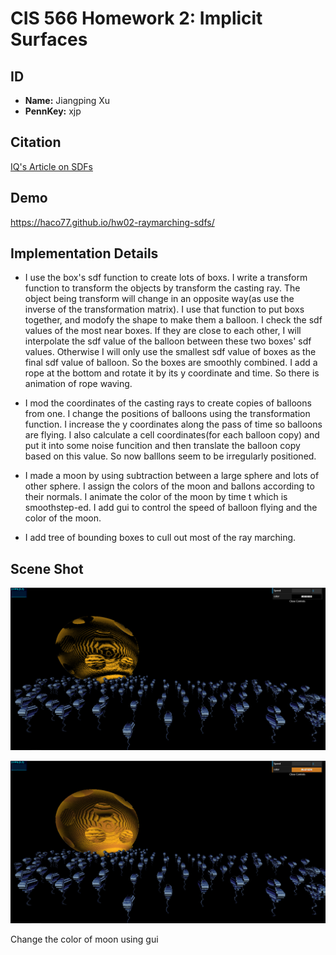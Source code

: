 # CIS 566 Homework 2: Implicit Surfaces

## ID
 - __Name:__ Jiangping Xu
 - __PennKey:__ xjp

Citation
----------
[IQ's Article on SDFs](http://www.iquilezles.org/www/articles/distfunctions/distfunctions.htm)

Demo
---------
https://haco77.github.io/hw02-raymarching-sdfs/

Implementation Details
----------
- I use the box's sdf function to create lots of boxs. I write a transform function to transform the objects by transform the casting ray. The object being transform will change in an opposite way(as use the inverse of the transformation matrix). I use that function to put boxs together, and modofy the shape to make them a balloon.
I check the sdf values of the most near boxes. If they are close to each other, I will interpolate the sdf value of the balloon between these two boxes' sdf values. Otherwise I will only use the smallest sdf value of boxes as the final sdf value of balloon. So the boxes are smoothly combined. I add a rope at the bottom and rotate it by its y coordinate and time. So there is animation of rope waving.    

- I mod the coordinates of the casting rays to create copies of balloons from one. I change the positions of balloons using the transformation function. I increase the y coordinates along the pass of time so balloons are flying. I also calculate a cell coordinates(for each balloon copy) and put it into some noise funcition and then translate the balloon copy based on this value. So now balllons seem to be irregularly positioned. 

- I made a moon by using subtraction between a large sphere and lots of other sphere. I assign the colors of the moon and ballons according to their normals. I animate the color of the moon by time t which is smoothstep-ed. I add gui to control the speed of balloon flying and the color of the moon.

- I add tree of bounding boxes to cull out most of the ray marching. 

Scene Shot
---------
![](img/shot1.png)

![](img/shot2.png)

Change the color of moon using gui